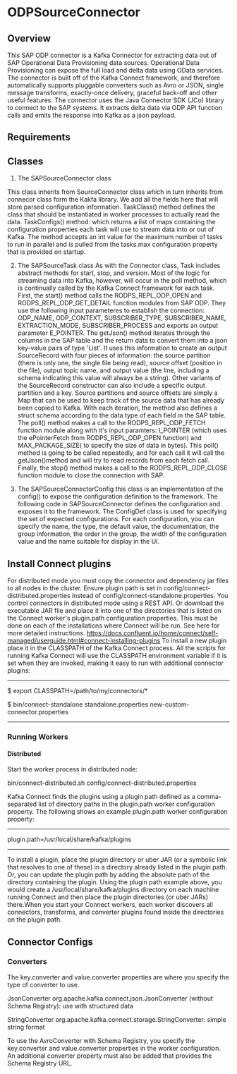 # ODPSourceConnector
## Overview
This SAP ODP connector is a Kafka Connector for extracting data out of SAP Operational Data Provisioning data sources. Operational Data Provisioning can expose the full load and delta data using OData services. The connector is built off of the Kafka Connect framework, and therefore automatically supports pluggable converters such as Avro or JSON, single message transforms, exactly-once delivery, graceful back-off and other useful features. The connector uses the Java Connector SDK (JCo) library to connect to the SAP systems. It extracts delta data via ODP API function calls and emits the response into Kafka as a json payload. 

## Requirements

## Classes 

1. The SAPSourceConnector class

This class inherits from SourceConnector class which in turn inherits from connecor class form the Kakfa library. We add all the fields here that will store parsed configuration information. TaskClass() method defines the class that should be instantiated in worker processes to actually read the data. TaskConfigs() method: which returns a list of maps containing the configuration properties each task will use to stream data into or out of Kafka. The method accepts an int value for the maximum number of tasks to run in parallel and is pulled from the tasks.max configuration property that is provided on startup.



2. The SAPSourceTask class
As with the Connector class, Task includes abstract methods for start, stop, and version. Most of the logic for streaming data into Kafka, however, will occur in the poll method, which is continually called by the Kafka Connect framework for each task. 
First, the start() method calls the RODPS_REPL_ODP_OPEN and RODPS_REPL_ODP_GET_DETAIL function modules from SAP ODP. They use the following input parameteres to establish the connection: ODP_NAME, ODP_CONTEXT, SUBSCRIBER_TYPE, SUBSCRIBER_NAME, EXTRACTION_MODE,  SUBSCRIBER_PROCESS and exports an output parameter E_POINTER. 
The getJson() method iterates through the columns in the SAP table and the return data to convert them into a json key-value pairs of type 'List<SourceRecord>'. It uses this information to create an output SourceRecord with four pieces of information: the source partition (there is only one, the single file being read), source offset (position in the file), output topic name, and output value (the line, including a schema indicating this value will always be a string). Other variants of the SourceRecord constructor can also include a specific output partition and a key. Source partitions and source offsets are simply a Map that can be used to keep track of the source data that has already been copied to Kafka. With each iteration, the method also defines a struct schema according to the data type of each field in the SAP table. The poll() method makes a call to the RODPS_REPL_ODP_FETCH function module along with it's input paramters: I_POINTER (which uses the ePointerFetch from RODPS_REPL_ODP_OPEN function) and MAX_PACKAGE_SIZE( to specify the size of data in bytes). 
This poll() method is going to be called repeatedly, and for each call it will call the getJson()method and will try to read records from each fetch call. Finally, the stop() method makes a call to the RODPS_REPL_ODP_CLOSE function module to close the connection with SAP. 

3. The SAPSourceConnectorConfig
this class is an implementation of the config() to expose the configuration definition to the framework. The following code in SAPSourceConnector defines the configuration and exposes it to the framework. The ConfigDef class is used for specifying the set of expected configurations. For each configuration, you can specify the name, the type, the default value, the documentation, the group information, the order in the group, the width of the configuration value and the name suitable for display in the UI.


## Install Connect plugins

For distributed mode you must copy the connector and dependency jar files to all nodes in the cluster. Ensure plugin path is set in config/connect-distributed.properties instead of config/connect-standalone.properties. You control connectors in distributed mode using a REST API. Or download the executable JAR file and place it into one of the directories that is listed on the Connect worker's plugin.path configuration properties. This must be done on each of the installations where Connect will be run. See here for more detailed instructions. https://docs.confluent.io/home/connect/self-managed/userguide.html#connect-installing-plugins
To install a new plugin place it in the CLASSPATH of the Kafka Connect process. All the scripts for running Kafka Connect will use the CLASSPATH environment variable if it is set when they are invoked, making it easy to run with additional connector plugins:

---

$ export CLASSPATH=/path/to/my/connectors/*

$ bin/connect-standalone standalone.properties new-custom-connector.properties

---

### Running Workers

#### Distributed

Start the worker process in distributed node:

bin/connect-distributed.sh config/connect-distributed.properties

Kafka Connect finds the plugins using a plugin path defined as a comma-separated list of directory paths in the plugin.path worker configuration property. The following shows an example plugin.path worker configuration property:

---
plugin.path=/usr/local/share/kafka/plugins

---

To install a plugin, place the plugin directory or uber JAR (or a symbolic link that resolves to one of these) in a directory already listed in the plugin path. Or, you can update the plugin path by adding the absolute path of the directory containing the plugin. Using the plugin path example above, you would create a /usr/local/share/kafka/plugins directory on each machine running Connect and then place the plugin directories (or uber JARs) there.When you start your Connect workers, each worker discovers all connectors, transforms, and converter plugins found inside the directories on the plugin path. 

## Connector Configs

### Converters
The key.converter and value.converter properties are where you specify the type of converter to use.

JsonConverter org.apache.kafka.connect.json.JsonConverter (without Schema Registry): use with structured data

StringConverter org.apache.kafka.connect.storage.StringConverter: simple string format

To use the AvroConverter with Schema Registry, you specify the key.converter and value.converter properties in the worker configuration. An additional converter property must also be added that provides the Schema Registry URL. 
